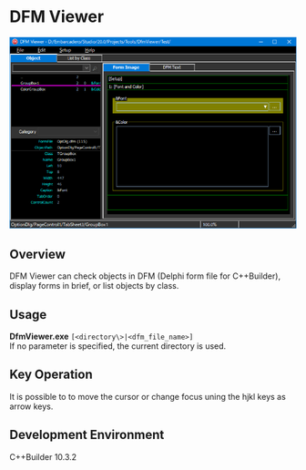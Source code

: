 # DFM Viewer

![Screenshot](screenshot.png)

## Overview
DFM Viewer can check objects in DFM (Delphi form file for C++Builder), display forms in brief, or list objects by class.

## Usage
**DfmViewer.exe** `[<directory\>|<dfm_file_name>]`  
If no parameter is specified, the current directory is used.  

## Key Operation
It is possible to to move the cursor or change focus uning the hjkl keys as arrow keys.  

## Development Environment
C++Builder 10.3.2
